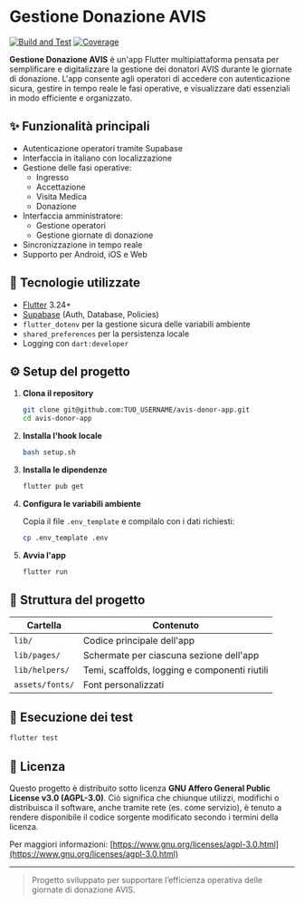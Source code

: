 # Gestione Donazione AVIS

[![Build and Test](https://github.com/Durigon-Diego/Gestione-Donazione-Avis/actions/workflows/flutter_test_and_badge.yml/badge.svg)](https://github.com/Durigon-Diego/Gestione-Donazione-Avis/actions/workflows/flutter_test_and_badge.yml)
[![Coverage](https://durigon-diego.github.io/Gestione-Donazione-Avis/coverage/20250429-190339-25669.svg)](https://durigon-diego.github.io/Gestione-Donazione-Avis/coverage/20250429-190339-25669/index.html) <!-- badge::coverage -->

**Gestione Donazione AVIS** è un'app Flutter multipiattaforma pensata per semplificare e digitalizzare la gestione dei donatori AVIS durante le giornate di donazione.
L'app consente agli operatori di accedere con autenticazione sicura, gestire in tempo reale le fasi operative, e visualizzare dati essenziali in modo efficiente e organizzato.

## ✨ Funzionalità principali

- Autenticazione operatori tramite Supabase
- Interfaccia in italiano con localizzazione
- Gestione delle fasi operative:
  - Ingresso
  - Accettazione
  - Visita Medica
  - Donazione
- Interfaccia amministratore:
  - Gestione operatori
  - Gestione giornate di donazione
- Sincronizzazione in tempo reale
- Supporto per Android, iOS e Web

## 🚀 Tecnologie utilizzate

- [Flutter](https://flutter.dev/) 3.24+
- [Supabase](https://supabase.com/) (Auth, Database, Policies)
- `flutter_dotenv` per la gestione sicura delle variabili ambiente
- `shared_preferences` per la persistenza locale
- Logging con `dart:developer`

## ⚙️ Setup del progetto

1. **Clona il repository**
   ```bash
   git clone git@github.com:TUO_USERNAME/avis-donor-app.git
   cd avis-donor-app
   ```

2. **Installa l'hook locale**
   ```bash
   bash setup.sh
   ```

3. **Installa le dipendenze**
   ```bash
   flutter pub get
   ```

4. **Configura le variabili ambiente**

   Copia il file `.env_template` e compilalo con i dati richiesti:

   ```bash
   cp .env_template .env
   ```

5. **Avvia l'app**
   ```bash
   flutter run
   ```

## 📁 Struttura del progetto

| Cartella           | Contenuto                                       |
|--------------------|-------------------------------------------------|
| `lib/`             | Codice principale dell'app                      |
| `lib/pages/`       | Schermate per ciascuna sezione dell'app         |
| `lib/helpers/`     | Temi, scaffolds, logging e componenti riutili   |
| `assets/fonts/`    | Font personalizzati                             |

## 🧪 Esecuzione dei test

```bash
flutter test
```

## 📝 Licenza

Questo progetto è distribuito sotto licenza **GNU Affero General Public License v3.0 (AGPL-3.0)**.
Ciò significa che chiunque utilizzi, modifichi o distribuisca il software, anche tramite rete (es. come servizio), è tenuto a rendere disponibile il codice sorgente modificato secondo i termini della licenza.

Per maggiori informazioni: [https://www.gnu.org/licenses/agpl-3.0.html](https://www.gnu.org/licenses/agpl-3.0.html)

---

> Progetto sviluppato per supportare l’efficienza operativa delle giornate di donazione AVIS.

